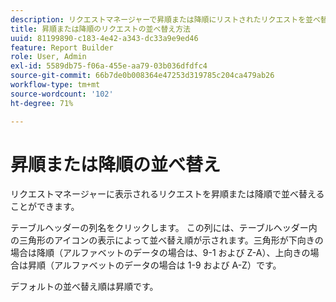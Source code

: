 ```yaml
---
description: リクエストマネージャーで昇順または降順にリストされたリクエストを並べ替える方法を説明します。
title: 昇順または降順のリクエストの並べ替え方法
uuid: 81199890-c183-4e42-a343-dc33a9e9ed46
feature: Report Builder
role: User, Admin
exl-id: 5589db75-f06a-455e-aa79-03b036dfdfc4
source-git-commit: 66b7de0b008364e47253d319785c204ca479ab26
workflow-type: tm+mt
source-wordcount: '102'
ht-degree: 71%

---
```


# 昇順または降順の並べ替え

リクエストマネージャーに表示されるリクエストを昇順または降順で並べ替えることができます。

テーブルヘッダーの列名をクリックします。 この列には、テーブルヘッダー内の三角形のアイコンの表示によって並べ替え順が示されます。三角形が下向きの場合は降順（アルファベットのデータの場合は、9-1 および Z-A）、上向きの場合は昇順（アルファベットのデータの場合は 1-9 および A-Z）です。

デフォルトの並べ替え順は昇順です。
